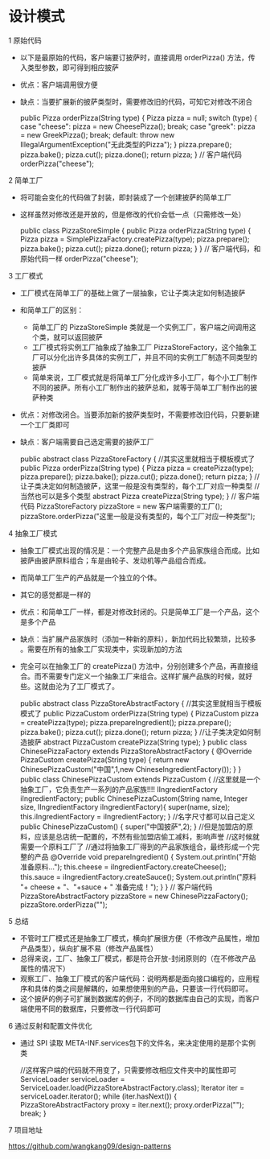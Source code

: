 # 设计模式
1 原始代码

- 以下是最原始的代码，客户端要订披萨时，直接调用 orderPizza() 方法，传入类型参数，即可得到相应披萨
- 优点：客户端调用很方便
- 缺点：当要扩展新的披萨类型时，需要修改旧的代码，可知它对修改不闭合

    public Pizza orderPizza(String type) {
        Pizza pizza = null;
        switch (type) {
            case "cheese":
                pizza = new CheesePizza();
                break;
            case "greek":
                pizza = new GreekPizza();
                break;
            default:
                throw new IllegalArgumentException("无此类型的Pizza");
        }
        pizza.prepare();
        pizza.bake();
        pizza.cut();
        pizza.done();
        return pizza;
    }
    // 客户端代码
    orderPizza("cheese");

2 简单工厂

- 将可能会变化的代码做了封装，即封装成了一个创建披萨的简单工厂
- 这样虽然对修改还是开放的，但是修改的代价会低一点（只需修改一处）

    public class PizzaStoreSimple {
        public Pizza orderPizza(String type) {
            Pizza pizza = SimplePizzaFactory.createPizza(type);
            pizza.prepare();
            pizza.bake();
            pizza.cut();
            pizza.done();
            return pizza;
        }
    }
    // 客户端代码，和原始代码一样
    orderPizza("cheese");

3 工厂模式

- 工厂模式在简单工厂的基础上做了一层抽象，它让子类决定如何制造披萨
- 和简单工厂的区别： 
  - 简单工厂的 PizzaStoreSimple 类就是一个实例工厂，客户端之间调用这个类，就可以返回披萨
  - 工厂模式将实例工厂抽象成了抽象工厂 PizzaStoreFactory，这个抽象工厂可以分化出许多具体的实例工厂，并且不同的实例工厂制造不同类型的披萨
  - 简单来说，工厂模式就是将简单工厂分化成许多小工厂，每个小工厂制作不同的披萨。所有小工厂制作出的披萨总和，就等于简单工厂制作出的披萨种类
- 优点：对修改闭合。当要添加新的披萨类型时，不需要修改旧代码，只要新建一个工厂类即可
- 缺点：客户端需要自己选定需要的披萨工厂

    public abstract class PizzaStoreFactory {
        //其实这里就相当于模板模式了
        public Pizza orderPizza(String type) {
            Pizza pizza = createPizza(type);
            pizza.prepare();
            pizza.bake();
            pizza.cut();
            pizza.done();
            return pizza;
        }
        //让子类决定如何制造披萨，这里一般是没有类型的，每个工厂对应一种类型
        //当然也可以是多个类型
        abstract Pizza createPizza(String type);
    }
    // 客户端代码
    PizzaStoreFactory pizzaStore = new 客户端需要的工厂();
    pizzaStore.orderPizza("这里一般是没有类型的，每个工厂对应一种类型");

4 抽象工厂模式

- 抽象工厂模式出现的情况是：一个完整产品是由多个产品家族组合而成。比如披萨由披萨原料组合；车是由轮子、发动机等产品组合而成。
- 而简单工厂生产的产品就是一个独立的个体。
- 其它的感觉都是一样的
- 优点：和简单工厂一样，都是对修改封闭的。只是简单工厂是一个产品，这个是多个产品
- 缺点：当扩展产品家族时（添加一种新的原料），新加代码比较繁琐，比较多 。需要在所有的抽象工厂实现类中，实现新加的方法
- 完全可以在抽象工厂的 createPizza() 方法中，分别创建多个产品，再直接组合。而不需要专门定义一个抽象工厂来组合。这样扩展产品族的时候，就好些。这就由沦为了工厂模式了。

    public abstract class PizzaStoreAbstractFactory {
        //其实这里就相当于模板模式了
        public PizzaCustom orderPizza(String type) {
            PizzaCustom pizza = createPizza(type);
            pizza.prepareIngredient();
            pizza.prepare();
            pizza.bake();
            pizza.cut();
            pizza.done();
            return pizza;
        }
        //让子类决定如何制造披萨
        abstract PizzaCustom createPizza(String type);
    }
    public class ChinesePizzaFactory extends PizzaStoreAbstractFactory {
        @Override
        PizzaCustom createPizza(String type) {
            return new ChinesePizzaCustom("中国",1,new ChineseIngredientFactory());
        }
    }
    public class ChinesePizzaCustom extends PizzaCustom {
        //这里就是一个抽象工厂，它负责生产一系列的产品家族!!!!
        IIngredientFactory iIngredientFactory;
        public ChinesePizzaCustom(String name, Integer size, IIngredientFactory iIngredientFactory){
            super(name, size);
            this.iIngredientFactory = iIngredientFactory;
        }
        //名字尺寸都可以自己定义
        public ChinesePizzaCustom() {
            super("中国披萨",2);
        }
        //但是加盟店的原料，应该是总店统一配置的，不然有些加盟店偷工减料，影响声誉
        //这时候就需要一个原料工厂了
        //通过将抽象工厂得到的产品家族组合，最终形成一个完整的产品
        @Override
        void prepareIngredient() {
            System.out.println("开始准备原料...");
            this.cheese = iIngredientFactory.createCheese();
            this.sauce = iIngredientFactory.createSauce();
            System.out.println("原料 "+ cheese + "、"+sauce + " 准备完成！");
        }
    }
    // 客户端代码
    PizzaStoreAbstractFactory pizzaStore = new ChinesePizzaFactory();
    pizzaStore.orderPizza("");

5 总结

- 不管时工厂模式还是抽象工厂模式，横向扩展很方便（不修改产品属性，增加产品类型），纵向扩展不易（修改产品属性）
- 总得来说，工厂、抽象工厂模式，都是符合开放-封闭原则的（在不修改产品属性的情况下）
- 观察工厂、抽象工厂模式的客户端代码：说明两都是面向接口编程的，应用程序和具体的类之间是解耦的，如果想使用别的产品，只要该一行代码即可。
- 这个披萨的例子可扩展到数据库的例子，不同的数据库由自己的实现，而客户端使用不同的数据库，只要修改一行代码即可

6 通过反射和配置文件优化

- 通过 SPI 读取 META-INF.services包下的文件名，来决定使用的是那个实例类

    //这样客户端的代码就不用变了，只需要修改相应文件夹中的属性即可
    ServiceLoader<PizzaStoreAbstractFactory> serviceLoader = ServiceLoader.load(PizzaStoreAbstractFactory.class);
    Iterator<PizzaStoreAbstractFactory> iter = serviceLoader.iterator();
    while (iter.hasNext()) {
        PizzaStoreAbstractFactory proxy = iter.next();
        proxy.orderPizza("");
        break;
    }

7 项目地址

https://github.com/wangkang09/design-patterns


